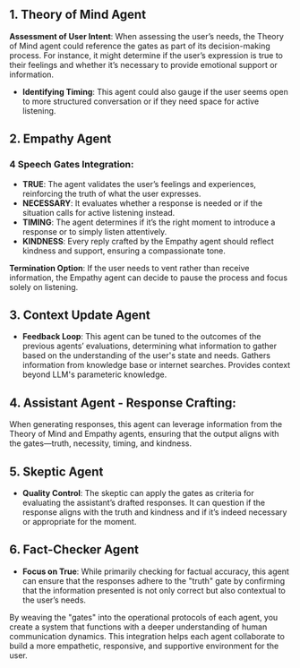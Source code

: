 

## 1. **Theory of Mind Agent**

 **Assessment of User Intent**: When assessing the user’s needs, the Theory of Mind agent could reference the gates as part of its decision-making process. For instance, it might determine if the user’s expression is true to their feelings and whether it’s necessary to provide emotional support or information.
 
 - **Identifying Timing**: This agent could also gauge if the user seems open to more structured conversation or if they need space for active listening.
 
 ## 2. **Empathy Agent**
 ### **4 Speech Gates Integration**:
 - **TRUE**: The agent validates the user’s feelings and experiences, reinforcing the truth of what the user expresses.
 - **NECESSARY**: It evaluates whether a response is needed or if the situation calls for active listening instead.
- **TIMING**: The agent determines if it’s the right moment to introduce a response or to simply listen attentively.
- **KINDNESS**: Every reply crafted by the Empathy agent should reflect kindness and support, ensuring a compassionate tone.

 **Termination Option**: If the user needs to vent rather than receive information, the Empathy agent can decide to pause the process and focus solely on listening.

 ## 3. **Context Update Agent**
 - **Feedback Loop**: This agent can be tuned to the outcomes of the previous agents’ evaluations, determining what information to gather based on the understanding of the user's state and needs. Gathers information from knowledge base or internet searches. Provides context beyond LLM's parameteric knowledge.

 ## 4. **Assistant Agent** - **Response Crafting**: 
 When generating responses, this agent can leverage information from the Theory of Mind and Empathy agents, ensuring that the output aligns with the gates—truth, necessity, timing, and kindness.

 ## 5. **Skeptic Agent**
 - **Quality Control**: The skeptic can apply the gates as criteria for evaluating the assistant’s drafted responses. It can question if the response aligns with the truth and kindness and if it’s indeed necessary or appropriate for the moment.
 
 ## 6. **Fact-Checker Agent**
 - **Focus on True**: While primarily checking for factual accuracy, this agent can ensure that the responses adhere to the \"truth\" gate by confirming that the information presented is not only correct but also contextual to the user’s needs.
 
 By weaving the \"gates\" into the operational protocols of each agent, you create a system that functions with a deeper understanding of human communication dynamics. This integration helps each agent collaborate to build a more empathetic, responsive, and supportive environment for the user.